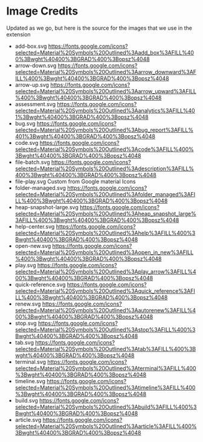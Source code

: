 # Image Credits

Updated as we go, but here is the source for the images that we use in the extension

- add-box.svg
  https://fonts.google.com/icons?selected=Material%20Symbols%20Outlined%3Aadd_box%3AFILL%400%3Bwght%40400%3BGRAD%400%3Bopsz%4048
- arrow-down.svg
  https://fonts.google.com/icons?selected=Material%20Symbols%20Outlined%3Aarrow_downward%3AFILL%400%3Bwght%40400%3BGRAD%400%3Bopsz%4048
- arrow-up.svg
  https://fonts.google.com/icons?selected=Material%20Symbols%20Outlined%3Aarrow_upward%3AFILL%400%3Bwght%40400%3BGRAD%400%3Bopsz%4048
- assessment.svg
  https://fonts.google.com/icons?selected=Material%20Symbols%20Outlined%3Aanalytics%3AFILL%401%3Bwght%40400%3BGRAD%400%3Bopsz%4048
- bug.svg
  https://fonts.google.com/icons?selected=Material%20Symbols%20Outlined%3Abug_report%3AFILL%401%3Bwght%40400%3BGRAD%400%3Bopsz%4048
- code.svg
  https://fonts.google.com/icons?selected=Material%20Symbols%20Outlined%3Acode%3AFILL%400%3Bwght%40400%3BGRAD%400%3Bopsz%4048
- file-batch.svg
  https://fonts.google.com/icons?selected=Material%20Symbols%20Outlined%3Adescription%3AFILL%400%3Bwght%40400%3BGRAD%400%3Bopsz%4048
- file-play.svg
  Custom from Google material Icons
- folder-managed.svg
  https://fonts.google.com/icons?selected=Material%20Symbols%20Outlined%3Afolder_managed%3AFILL%400%3Bwght%40400%3BGRAD%400%3Bopsz%4048
- heap-snapshot-large.svg
  https://fonts.google.com/icons?selected=Material%20Symbols%20Outlined%3Aheap_snapshot_large%3AFILL%400%3Bwght%40400%3BGRAD%400%3Bopsz%4048
- help-center.svg
  https://fonts.google.com/icons?selected=Material%20Symbols%20Outlined%3Ahelp%3AFILL%400%3Bwght%40400%3BGRAD%400%3Bopsz%4048
- open-new.svg
  https://fonts.google.com/icons?selected=Material%20Symbols%20Outlined%3Aopen_in_new%3AFILL%400%3Bwght%40400%3BGRAD%400%3Bopsz%4048
- play.svg
  https://fonts.google.com/icons?selected=Material%20Symbols%20Outlined%3Aplay_arrow%3AFILL%400%3Bwght%40400%3BGRAD%400%3Bopsz%4048
- quick-reference.svg
  https://fonts.google.com/icons?selected=Material%20Symbols%20Outlined%3Aquick_reference%3AFILL%400%3Bwght%40400%3BGRAD%400%3Bopsz%4048
- renew.svg
  https://fonts.google.com/icons?selected=Material%20Symbols%20Outlined%3Aautorenew%3AFILL%400%3Bwght%40400%3BGRAD%400%3Bopsz%4048
- stop.svg
  https://fonts.google.com/icons?selected=Material%20Symbols%20Outlined%3Astop%3AFILL%400%3Bwght%40400%3BGRAD%400%3Bopsz%4048
- tab.svg
  https://fonts.google.com/icons?selected=Material%20Symbols%20Outlined%3Atab%3AFILL%400%3Bwght%40400%3BGRAD%400%3Bopsz%4048
- terminal.svg
  https://fonts.google.com/icons?selected=Material%20Symbols%20Outlined%3Aterminal%3AFILL%400%3Bwght%40400%3BGRAD%400%3Bopsz%4048
- timeline.svg
  https://fonts.google.com/icons?selected=Material%20Symbols%20Outlined%3Atimeline%3AFILL%400%3Bwght%40400%3BGRAD%400%3Bopsz%4048
- build.svg
  https://fonts.google.com/icons?selected=Material%20Symbols%20Outlined%3Abuild%3AFILL%400%3Bwght%40400%3BGRAD%400%3Bopsz%4048
- article.svg
  https://fonts.google.com/icons?selected=Material%20Symbols%20Outlined%3Aarticle%3AFILL%400%3Bwght%40400%3BGRAD%400%3Bopsz%4048